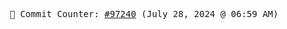 <p align="center">
    <samp>
        📮 Commit Counter: <a href="https://github.com/Javascript-void0/Javascript-void0/commits/main">#97240</a> (July 28, 2024 @ 06:59 AM)
    </samp>
</p>